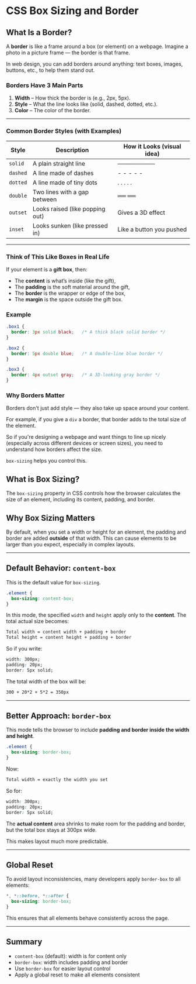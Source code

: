 # CSS Box Sizing and Border

## What Is a Border?

A **border** is like a frame around a box (or element) on a webpage. Imagine a photo in a picture frame — the border is that frame.

In web design, you can add borders around anything: text boxes, images, buttons, etc., to help them stand out.

### Borders Have 3 Main Parts

1. **Width** – How thick the border is (e.g., 2px, 5px).
2. **Style** – What the line looks like (solid, dashed, dotted, etc.).
3. **Color** – The color of the border.

---

### Common Border Styles (with Examples)

| Style    | Description                     | How it Looks (visual idea) |
| -------- | ------------------------------- | -------------------------- |
| `solid`  | A plain straight line           | ─────────                  |
| `dashed` | A line made of dashes           | - - - - -                  |
| `dotted` | A line made of tiny dots        | . . . . .                  |
| `double` | Two lines with a gap between    | ══  ══                     |
| `outset` | Looks raised (like popping out) | Gives a 3D effect          |
| `inset`  | Looks sunken (like pressed in)  | Like a button you pushed   |

---

### Think of This Like Boxes in Real Life

If your element is a **gift box**, then:

* The **content** is what’s inside (like the gift),
* The **padding** is the soft material around the gift,
* The **border** is the wrapper or edge of the box,
* The **margin** is the space outside the gift box.

### Example

```css
.box1 {
  border: 3px solid black;   /* A thick black solid border */
}

.box2 {
  border: 5px double blue;   /* A double-line blue border */
}

.box3 {
  border: 4px outset gray;   /* A 3D-looking gray border */
}
```

### Why Borders Matter

Borders don't just add style — they also take up space around your content.

For example, if you give a `div` a border, that border adds to the total size of the element.

So if you're designing a webpage and want things to line up nicely (especially across different devices or screen sizes), you need to understand how borders affect the size.

`box-sizing` helps you control this.

## What is Box Sizing?

The `box-sizing` property in CSS controls how the browser calculates the size of an element, including its content, padding, and border.

## Why Box Sizing Matters

By default, when you set a width or height for an element, the padding and border are added **outside** of that width. This can cause elements to be larger than you expect, especially in complex layouts.

---

## Default Behavior: `content-box`

This is the default value for `box-sizing`.

```css
.element {
  box-sizing: content-box;
}
```

In this mode, the specified `width` and `height` apply only to the **content**. The total actual size becomes:

```txt
Total width = content width + padding + border
Total height = content height + padding + border
```

So if you write:

```css
width: 300px;
padding: 20px;
border: 5px solid;
```

The total width of the box will be:

```txt
300 + 20*2 + 5*2 = 350px
```

---

## Better Approach: `border-box`

This mode tells the browser to include **padding and border inside the width and height**.

```css
.element {
  box-sizing: border-box;
}
```

Now:

```txt
Total width = exactly the width you set
```

So for:

```css
width: 300px;
padding: 20px;
border: 5px solid;
```

The **actual content** area shrinks to make room for the padding and border, but the total box stays at 300px wide.

This makes layout much more predictable.

---

## Global Reset

To avoid layout inconsistencies, many developers apply `border-box` to all elements:

```css
*, *::before, *::after {
  box-sizing: border-box;
}
```

This ensures that all elements behave consistently across the page.

---

## Summary

* `content-box` (default): width is for content only
* `border-box`: width includes padding and border
* Use `border-box` for easier layout control
* Apply a global reset to make all elements consistent
